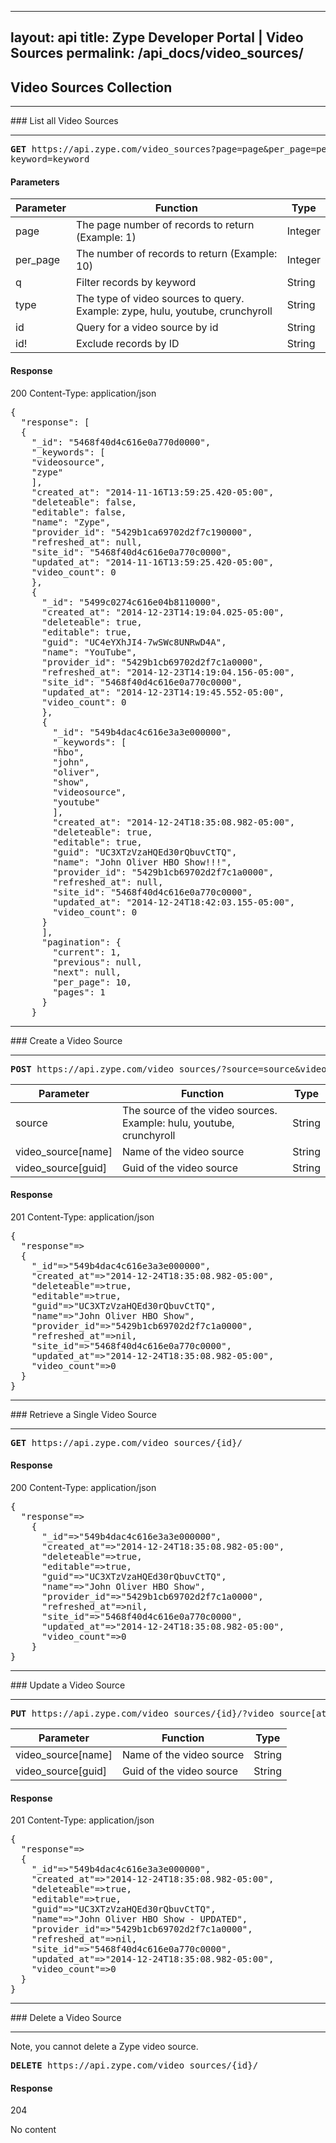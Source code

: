 
---
layout: api
title: Zype Developer Portal | Video Sources
permalink: /api_docs/video_sources/
---

## Video Sources Collection
<hr>
### List all Video Sources
<hr>
<pre><b>GET</b> https://api.zype.com/video_sources?page=page&per_page=per_page&
keyword=keyword
</pre>

#### Parameters

Parameter | Function | Type
--------- | -------- | ----
page      | The page number of records to return (Example: 1) | Integer
per_page  | The number of records to return (Example: 10) | Integer
q         | Filter records by keyword | String
type      | The type of video sources to query. Example: zype, hulu, youtube, crunchyroll | String
id        | Query for a video source by id | String
id!       | Exclude records by ID | String

#### Response
200
Content-Type: application/json


<pre>{
  "response": [
  {
    "_id": "5468f40d4c616e0a770d0000",
    "_keywords": [
    "videosource",
    "zype"
    ],
    "created_at": "2014-11-16T13:59:25.420-05:00",
    "deleteable": false,
    "editable": false,
    "name": "Zype",
    "provider_id": "5429b1ca69702d2f7c190000",
    "refreshed_at": null,
    "site_id": "5468f40d4c616e0a770c0000",
    "updated_at": "2014-11-16T13:59:25.420-05:00",
    "video_count": 0
    },
    {
      "_id": "5499c0274c616e04b8110000",
      "created_at": "2014-12-23T14:19:04.025-05:00",
      "deleteable": true,
      "editable": true,
      "guid": "UC4eYXhJI4-7wSWc8UNRwD4A",
      "name": "YouTube",
      "provider_id": "5429b1cb69702d2f7c1a0000",
      "refreshed_at": "2014-12-23T14:19:04.156-05:00",
      "site_id": "5468f40d4c616e0a770c0000",
      "updated_at": "2014-12-23T14:19:45.552-05:00",
      "video_count": 0
      },
      {
        "_id": "549b4dac4c616e3a3e000000",
        "_keywords": [
        "hbo",
        "john",
        "oliver",
        "show",
        "videosource",
        "youtube"
        ],
        "created_at": "2014-12-24T18:35:08.982-05:00",
        "deleteable": true,
        "editable": true,
        "guid": "UC3XTzVzaHQEd30rQbuvCtTQ",
        "name": "John Oliver HBO Show!!!",
        "provider_id": "5429b1cb69702d2f7c1a0000",
        "refreshed_at": null,
        "site_id": "5468f40d4c616e0a770c0000",
        "updated_at": "2014-12-24T18:42:03.155-05:00",
        "video_count": 0
      }
      ],
      "pagination": {
        "current": 1,
        "previous": null,
        "next": null,
        "per_page": 10,
        "pages": 1
      }
    }
</pre>

<hr>
### Create a Video Source
<hr>
<pre><b>POST</b> https://api.zype.com/video_sources/?source=source&video_source[attributes]=attributes
</pre>

Parameter | Function | Type
--------- | -------- | ----
source    | The source of the video sources. Example: hulu, youtube, crunchyroll | String
video_source[name] | Name of the video source | String
video_source[guid] | Guid of the video source | String


#### Response
201
Content-Type: application/json

<pre>{
  "response"=>
  {
    "_id"=>"549b4dac4c616e3a3e000000",
    "created_at"=>"2014-12-24T18:35:08.982-05:00",
    "deleteable"=>true,
    "editable"=>true,
    "guid"=>"UC3XTzVzaHQEd30rQbuvCtTQ",
    "name"=>"John Oliver HBO Show",
    "provider_id"=>"5429b1cb69702d2f7c1a0000",
    "refreshed_at"=>nil,
    "site_id"=>"5468f40d4c616e0a770c0000",
    "updated_at"=>"2014-12-24T18:35:08.982-05:00",
    "video_count"=>0
  }
}
</pre>

<hr>
### Retrieve a Single Video Source
<hr>
<pre><b>GET</b> https://api.zype.com/video_sources/{id}/
</pre>

#### Response
200
Content-Type: application/json

<pre>{
  "response"=>
    {
      "_id"=>"549b4dac4c616e3a3e000000",
      "created_at"=>"2014-12-24T18:35:08.982-05:00",
      "deleteable"=>true,
      "editable"=>true,
      "guid"=>"UC3XTzVzaHQEd30rQbuvCtTQ",
      "name"=>"John Oliver HBO Show",
      "provider_id"=>"5429b1cb69702d2f7c1a0000",
      "refreshed_at"=>nil,
      "site_id"=>"5468f40d4c616e0a770c0000",
      "updated_at"=>"2014-12-24T18:35:08.982-05:00",
      "video_count"=>0
    }
}
</pre>

<hr>
### Update a Video Source
<hr>
<pre><b>PUT</b> https://api.zype.com/video_sources/{id}/?video_source[attributes]=attributes
</pre>

Parameter | Function | Type
--------- | -------- | ----
video_source[name] | Name of the video source | String
video_source[guid] | Guid of the video source | String


#### Response
201
Content-Type: application/json

<pre>{
  "response"=>
  {
    "_id"=>"549b4dac4c616e3a3e000000",
    "created_at"=>"2014-12-24T18:35:08.982-05:00",
    "deleteable"=>true,
    "editable"=>true,
    "guid"=>"UC3XTzVzaHQEd30rQbuvCtTQ",
    "name"=>"John Oliver HBO Show - UPDATED",
    "provider_id"=>"5429b1cb69702d2f7c1a0000",
    "refreshed_at"=>nil,
    "site_id"=>"5468f40d4c616e0a770c0000",
    "updated_at"=>"2014-12-24T18:35:08.982-05:00",
    "video_count"=>0
  }
}
</pre>

<hr>
### Delete a Video Source
<hr>
Note, you cannot delete a Zype video source.

<pre><b>DELETE</b> https://api.zype.com/video_sources/{id}/
</pre>

#### Response
204

No content
